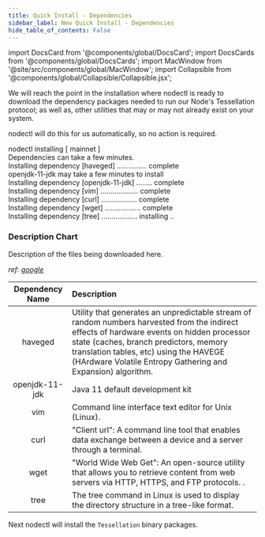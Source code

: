 ```yaml
---
title: Quick Install - Dependencies 
sidebar_label: New Quick Install - Dependencies
hide_table_of_contents: False
---
```

<intro-end />

import DocsCard from '@components/global/DocsCard';
import DocsCards from '@components/global/DocsCards';
import MacWindow from '@site/src/components/global/MacWindow';
import Collapsible from '@components/global/Collapsible/Collapsible.jsx';

<head>
  <title>Constellation Network Automation with nodectl</title>
  <meta
    name="description"
    content="nodectl new quick installation"
  />
</head>

We will reach the point in the installation where nodectl is ready to download the dependency packages needed to run our Node's Tessellation protocol; as well as, other utilities that may or may not already exist on your system.

nodectl will do this for us automatically, so no action is required.

<MacWindow>
nodectl installing [ mainnet ]<br />
Dependencies can take a few minutes.<br />                 
Installing dependency [haveged] ............... complete<br />
openjdk-11-jdk may take a few minutes to install<br /> 
Installing dependency [openjdk-11-jdk] ........ complete<br />
Installing dependency [vim] ................... complete <br /> 
Installing dependency [curl] .................. complete<br />
Installing dependency [wget] .................. complete<br />
Installing dependency [tree] .................. installing ..<br /> 
</MacWindow>

### Description Chart

Description of the files being downloaded here.  

*ref: [google](https://www.google.com)*

| Dependency Name | Description |
| :---------------: | :--------- |
| haveged | Utility that generates an unpredictable stream of random numbers harvested from the indirect effects of hardware events on hidden processor state (caches, branch predictors, memory translation tables, etc) using the HAVEGE (HArdware Volatile Entropy Gathering and Expansion) algorithm. |
| openjdk-11-jdk | Java 11 default development kit |
| vim | Command line interface text editor for Unix (Linux). |
| curl | "Client url": A command line tool that enables data exchange between a device and a server through a terminal. |
| wget | "World Wide Web Get": An open-source utility that allows you to retrieve content from web servers via HTTP, HTTPS, and FTP protocols. . |
| tree | The tree command in Linux is used to display the directory structure in a tree-like format. |

Next nodectl will install the `Tessellation` binary packages.